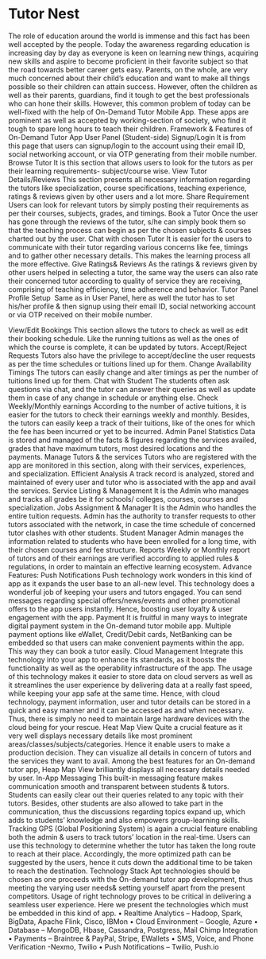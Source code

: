 # Tutor Nest

The role of education around the world is immense and this fact has been well accepted by the people. Today the awareness regarding education is increasing day by day as everyone is keen on learning new things, acquiring new skills and aspire to become proficient in their favorite subject so that the road towards better career gets easy. Parents, on the whole, are very much concerned about their child’s education and want to make all things possible so their children can attain success.
However, often the children as well as their parents, guardians, find it tough to get the best professionals who can hone their skills. However, this common problem of today can be well-fixed with the help of On-Demand Tutor Mobile App. These apps are prominent as well as accepted by working-section of society, who find it tough to spare long hours to teach their children.
Framework & Features of On-Demand Tutor App
User Panel (Student-side)
Signup/Login
It is from this page that users can signup/login to the account using their email ID, social networking account, or via OTP generating from their mobile number.
Browse Tutor
It is this section that allows users to look for the tutors as per their learning requirements- subject/course wise.
View Tutor Details/Reviews
This section presents all necessary information regarding the tutors like specialization, course specifications, teaching experience, ratings & reviews given by other users and a lot more.
Share Requirement
Users can look for relevant tutors by simply posting their requirements as per their courses, subjects, grades, and timings.
Book a Tutor
Once the user has gone through the reviews of the tutor, s/he can simply book them so that the teaching process can begin as per the chosen subjects & courses charted out by the user.
Chat with chosen Tutor
It is easier for the users to communicate with their tutor regarding various concerns like fee, timings and to gather other necessary details. This makes the learning process all the more effective.
Give Ratings& Reviews
As the ratings & reviews given by other users helped in selecting a tutor, the same way the users can also rate their concerned tutor according to quality of service they are receiving, comprising of teaching efficiency, time adherence and behavior.
Tutor Panel
Profile Setup  Same as in User Panel, here as well the tutor has to set his/her profile & then signup using their email ID, social networking account or via OTP received on their mobile number.

View/Edit Bookings
This section allows the tutors to check as well as edit their booking schedule. Like the running tuitions as well as the ones of which the course is complete, it can be updated by tutors.
Accept/Reject Requests
Tutors also have the privilege to accept/decline the user requests as per the time schedules or tuitions lined up for them.
Change Availability Timings
The tutors can easily change and alter timings as per the number of tuitions lined up for them.
Chat with Student
The students often ask questions via chat, and the tutor can answer their queries as well as update them in case of any change in schedule or anything else.
Check Weekly/Monthly earnings
According to the number of active tuitions, it is easier for the tutors to check their earnings weekly and monthly. Besides, the tutors can easily keep a track of their tuitions, like of the ones for which the fee has been incurred or yet to be incurred.
Admin Panel
Statistics
Data is stored and managed of the facts & figures regarding the services availed, grades that have maximum tutors, most desired locations and the payments.
Manage Tutors & the services
Tutors who are registered with the app are monitored in this section, along with their services, experiences, and specialization.
Efficient Analysis
A track record is analyzed, stored and maintained of every user and tutor who is associated with the app and avail the services.
Service Listing & Management
It is the Admin who manages and tracks all grades be it for schools/ colleges, courses, courses and specialization.
Jobs Assignment & Manager
It is the Admin who handles the entire tuition requests. Admin has the authority to transfer requests to other tutors associated with the network, in case the time schedule of concerned tutor clashes with other students.
Student Manager
Admin manages the information related to students who have been enrolled for a long time, with their chosen courses and fee structure.
Reports
Weekly or Monthly report of tutors and of their earnings are verified according to applied rules & regulations, in order to maintain an effective learning ecosystem.
Advance Features:
Push Notifications
Push technology work wonders in this kind of app as it expands the user base to an all-new level. This technology does a wonderful job of keeping your users and tutors engaged. You can send messages regarding special offers/news/events and other promotional offers to the app users instantly. Hence, boosting user loyalty & user engagement with the app.
Payment
It is fruitful in many ways to integrate digital payment system in the On-demand tutor mobile app. Multiple payment options like eWallet, Credit/Debit cards, NetBanking can be embedded so that users can make convenient payments within the app. This way they can book a tutor easily.
Cloud Management
Integrate this technology into your app to enhance its standards, as it boosts the functionality as well as the operability infrastructure of the app. The usage of this technology makes it easier to store data on cloud servers as well as it streamlines the user experience by delivering data at a really fast speed, while keeping your app safe at the same time.
Hence, with cloud technology, payment information, user and tutor details can be stored in a quick and easy manner and it can be accessed as and when necessary. Thus, there is simply no need to maintain large hardware devices with the cloud being for your rescue.
Heat Map View
Quite a crucial feature as it very well displays necessary details like most prominent areas/classes/subjects/categories. Hence it enable users to make a production decision. They can visualize all details in concern of tutors and the services they want to avail. Among the best features for an On-demand tutor app, Heap Map View brilliantly displays all necessary details needed by user.
In-App Messaging
This built-in messaging feature makes communication smooth and transparent between students & tutors. Students can easily clear out their queries related to any topic with their tutors. Besides, other students are also allowed to take part in the communication, thus the discussions regarding topics expand up, which adds to students’ knowledge and also empowers group-learning skills.
Tracking
GPS (Global Positioning System) is again a crucial feature enabling both the admin & users to track tutors’ location in the real-time. Users can use this technology to determine whether the tutor has taken the long route to reach at their place. Accordingly, the more optimized path can be suggested by the users, hence it cuts down the additional time to be taken to reach the destination.
Technology Stack
Apt technologies should be chosen as one proceeds with the On-demand tutor app development, thus meeting the varying user needs& setting yourself apart from the present competitors. Usage of right technology proves to be critical in delivering a seamless user experience. Here we present the technologies which must be embedded in this kind of app.
•	Realtime Analytics – Hadoop, Spark, BigData, Apache Flink, Cisco, IBMon
•	Cloud Environment – Google, Azure
•	Database – MongoDB, Hbase, Cassandra, Postgress, Mail Chimp Integration
•	Payments – Braintree & PayPal, Stripe, EWallets
•	SMS, Voice, and Phone Verification -Nexmo, Twilio
•	Push Notifications – Twilio, Push.io

